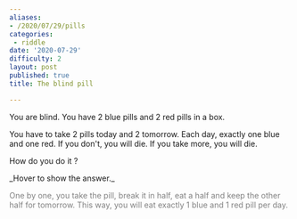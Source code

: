 ```yaml
---
aliases:
- /2020/07/29/pills
categories: 
 - riddle
date: '2020-07-29'
difficulty: 2
layout: post
published: true
title: The blind pill

---
```


You are blind. 
You have 2 blue pills and 2 red pills in a box. 

You have to take 2 pills today and 2 tomorrow. Each day, exactly one blue and one red. 
If you don't, you will die. If you take more, you will die. 

How do you do it ?

<div markdown="1" class='answer-title'>_Hover to show the answer._
</div>
<div class='answer-wrapper'>
<div markdown="1" class='answer' style="color: grey">

One by one, you take the pill, break it in half, eat a half and keep the other half for tomorrow. 
This way, you will eat exactly 1 blue and 1 red pill per day. 


</div>
</div>
